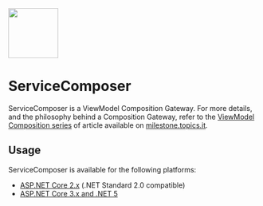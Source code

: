 <img src="/assets/ServiceComposer.png" width="100" />

# ServiceComposer

ServiceComposer is a ViewModel Composition Gateway. For more details, and the philosophy behind a Composition Gateway, refer to the [ViewModel Composition series](https://milestone.topics.it/categories/view-model-composition) of article available on [milestone.topics.it](https://milestone.topics.it/).

## Usage

ServiceComposer is available for the following platforms:

- [ASP.NET Core 2.x](asp-net-core-2x) (.NET Standard 2.0 compatible)
- [ASP.NET Core 3.x and .NET 5](asp-net-core-3x)
